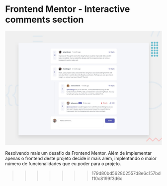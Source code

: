 # Frontend Mentor - Interactive comments section

![Design preview for the Interactive comments section coding challenge](./design/desktop-preview.jpg)

Resolvendo mais um desafio da Frontend Mentor. Além de implementar apenas o frontend deste projeto decide ir mais além, implentando o maior número de funcionalidades que eu poder para o projeto.
>>>>>>> 179d80bd562802557d8e6c157bdf10c8199f3d6c
